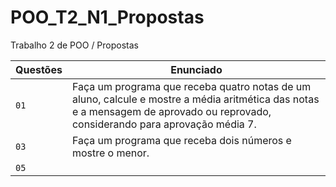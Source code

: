 # POO_T2_N1_Propostas
Trabalho 2 de POO / Propostas

| Questões | Enunciado |
| ------------- | -------------- |
| `01`  | Faça um programa que receba quatro notas de um aluno, calcule e mostre a média aritmética das notas e a mensagem de aprovado ou reprovado, considerando para aprovação média 7.
| `03`  | Faça um programa que receba dois números e mostre o menor.
| `05`  | 
